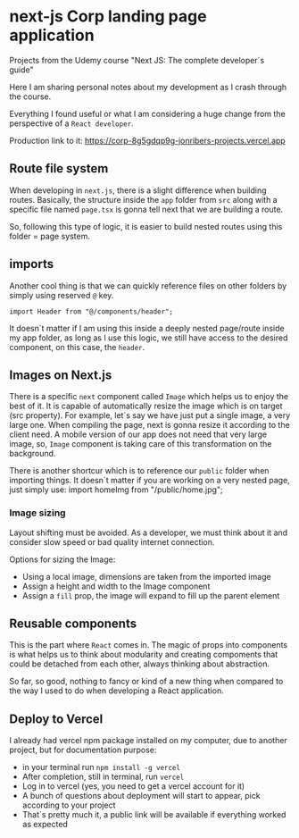 # next-js Corp landing page application

Projects from the Udemy course "Next JS: The complete developer´s guide"

Here I am sharing personal notes about my development as I crash through the course.

Everything I found useful or what I am considering a huge change from the perspective of a `React developer`.

Production link to it: <https://corp-8g5gdqp9g-jonribers-projects.vercel.app>

## Route file system

When developing in `next.js`, there is a slight difference when building routes. Basically, the structure inside the 
`app` folder from `src` along with a specific file named `page.tsx` is gonna tell next that we are building a route.

So, following this type of logic, it is easier to build nested routes using this folder = page system.


## imports

Another cool thing is that we can quickly reference files on other folders by simply using reserved `@` key.

    import Header from "@/components/header";

It doesn´t matter if I am using this inside a deeply nested page/route inside my app folder, as long as I use this 
logic, we still have access to the desired component, on this case, the `header`.

## Images on Next.js

There is a specific `next` component called `Image` which helps us to enjoy the best of it. It is capable of automatically resize the image which is on target (src property). For example, let´s say we have just put a single image, a very large one. When compiling the page, next is gonna resize it according to the client need. A mobile version of our app does not need that very large image, so, `Image` component is taking care of this transformation on the background.

There is another shortcur which is to reference our `public` folder when importing things. It doesn´t matter if you
are working on a very nested page, just simply use:
    import homeImg from "/public/home.jpg";

### Image sizing

Layout shifting must be avoided. As a developer, we must think about it and consider slow speed or bad quality internet
connection.

Options for sizing the Image:

- Using a local image, dimensions are taken from the imported image
- Assign a height and width to the Image component
- Assign a `fill` prop, the image will expand to fill up the parent element

## Reusable components

This is the part where `React` comes in. The magic of props into components is what helps us to think about 
modularity and creating compoments that could be detached from each other, always thinking about abstraction.

So far, so good, nothing to fancy or kind of a new thing when compared to the way I used to do when developing a React
application.

## Deploy to Vercel

I already had vercel npm package installed on my computer, due to another project, but for documentation purpose:

- in your terminal run `npm install -g vercel`
- After completion, still in terminal, run `vercel`
- Log in to vercel (yes, you need to get a vercel account for it)
- A bunch of questions about deployment will start to appear, pick according to your project
- That´s pretty much it, a public link will be available if everything worked as expected